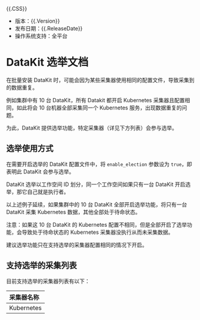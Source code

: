 {{.CSS}}

- 版本：{{.Version}}
- 发布日期：{{.ReleaseDate}}
- 操作系统支持：全平台

# DataKit 选举文档

在批量安装 DataKit 时，可能会因为某些采集器使用相同的配置文件，导致采集到的数据重复。

例如集群中有 10 台 DataKit，所有 Datakit 都开启 Kubernetes 采集器且配置相同，如此将会 10 台机器全部采集同一个 Kubernetes 服务，出现数据重复的问题。

为此，DataKit 提供选举功能，特定采集器（详见下方列表）会参与选举。

## 选举使用方式

在需要开启选举的 DataKit 配置文件中，将 `enable_election` 参数设为 `true`，即表明此 DataKit 会参与选举。

DataKit 选举以工作空间 ID 划分，同一个工作空间如果只有一台 DataKit 开启选举，那它自己就是执行者。

以上述例子延续，如果集群中的 10 台 DataKit 全部开启选举功能，将只有一台 DataKit 采集 Kubernetes 数据，其他全部处于待命状态。

注意：如果这 10 台 DataKit 的 Kubernetes 配置不相同，但是全部开启了选举功能，会导致处于待命状态的 Kubernetes 采集器没执行从而未采集数据。

建议选举功能只在支持选举的采集器配置相同的情况下开启。

## 支持选举的采集列表

目前支持选举的采集器列表有以下：

| 采集器名称 |
| :---       |
| Kubernetes |
